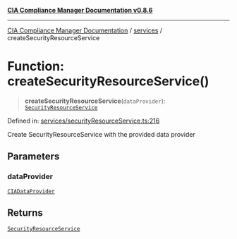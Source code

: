 [**CIA Compliance Manager Documentation v0.8.6**](../../README.md)

***

[CIA Compliance Manager Documentation](../../modules.md) / [services](../README.md) / createSecurityResourceService

# Function: createSecurityResourceService()

> **createSecurityResourceService**(`dataProvider`): [`SecurityResourceService`](../classes/SecurityResourceService.md)

Defined in: [services/securityResourceService.ts:216](https://github.com/Hack23/cia-compliance-manager/blob/050a250237d6f621490781dbdf95155919f35aed/src/services/securityResourceService.ts#L216)

Create SecurityResourceService with the provided data provider

## Parameters

### dataProvider

[`CIADataProvider`](../../types/interfaces/CIADataProvider.md)

## Returns

[`SecurityResourceService`](../classes/SecurityResourceService.md)
